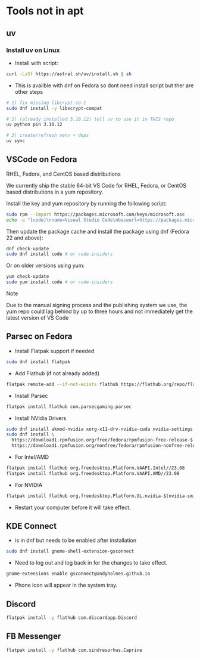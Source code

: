 # Tools not in apt

## uv

### Install uv on Linux

- Install with script:

```bash
curl -LsSf https://astral.sh/uv/install.sh | sh
```

- This is availble with dnf on Fedora so dont need install script but ther are other steps

```bash
# 1) fix missing libcrypt.so.1
sudo dnf install -y libxcrypt-compat

# 2) (already installed 3.10.12) tell uv to use it in THIS repo
uv python pin 3.10.12

# 3) create/refresh venv + deps
uv sync

```

## VSCode on Fedora

RHEL, Fedora, and CentOS based distributions

We currently ship the stable 64-bit VS Code for RHEL, Fedora, or CentOS based distributions in a yum repository.

Install the key and yum repository by running the following script:

```bash
sudo rpm --import https://packages.microsoft.com/keys/microsoft.asc
echo -e "[code]\nname=Visual Studio Code\nbaseurl=https://packages.microsoft.com/yumrepos/vscode\nenabled=1\nautorefresh=1\ntype=rpm-md\ngpgcheck=1\ngpgkey=https://packages.microsoft.com/keys/microsoft.asc" | sudo tee /etc/yum.repos.d/vscode.repo > /dev/null
```

Then update the package cache and install the package using dnf (Fedora 22 and above):

```bash
dnf check-update
sudo dnf install code # or code-insiders
```

Or on older versions using yum:

```bash
yum check-update
sudo yum install code # or code-insiders
```

Note

Due to the manual signing process and the publishing system we use, the yum repo could lag behind by up to three hours and not immediately get the latest version of VS Code

## Parsec on Fedora

- Install Flatpak support if needed

```bash
sudo dnf install flatpak
```

- Add Flathub (if not already added)

```bash
flatpak remote-add --if-not-exists flathub https://flathub.org/repo/flathub.flatpakrepo
```

- Install Parsec

```bash
flatpak install flathub com.parsecgaming.parsec
```

- Install NVidia Drivers

```bash
sudo dnf install akmod-nvidia xorg-x11-drv-nvidia-cuda nvidia-settings
sudo dnf install \
  https://download1.rpmfusion.org/free/fedora/rpmfusion-free-release-$(rpm -E %fedora).noarch.rpm \
  https://download1.rpmfusion.org/nonfree/fedora/rpmfusion-nonfree-release-$(rpm -E %fedora).noarch.rpm
```

- For Intel/AMD

```bash
flatpak install flathub org.freedesktop.Platform.VAAPI.Intel//23.08
flatpak install flathub org.freedesktop.Platform.VAAPI.AMD//23.08
```

- For NVIDIA

```bash
flatpak install flathub org.freedesktop.Platform.GL.nvidia-$(nvidia-smi --query-gpu=driver_version --format=csv,noheader)//23.08
```

- Restart your computer before it will take effect.

## KDE Connect

- is in dnf but needs to be enabled after installation

```bash
sudo dnf install gnome-shell-extension-gsconnect
```

- Need to log out and log back in for the changes to take effect.

```bash
gnome-extensions enable gsconnect@andyholmes.github.io
```

- Phone icon will appear in the system tray.

## Discord

```bash
flatpak install -y flathub com.discordapp.Discord
```

## FB Messenger

```bash
flatpak install -y flathub com.sindresorhus.Caprine
```
